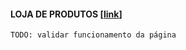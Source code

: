#### LOJA DE PRODUTOS [[link](https://sandbox.solaryum.com.br/fotus-yfe/configuracoes/loja-produtos)]

`TODO: validar funcionamento da página`
